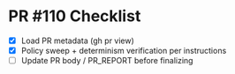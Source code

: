# PR #110 Checklist

- [x] Load PR metadata (gh pr view)
- [x] Policy sweep + determinism verification per instructions
- [ ] Update PR body / PR_REPORT before finalizing
